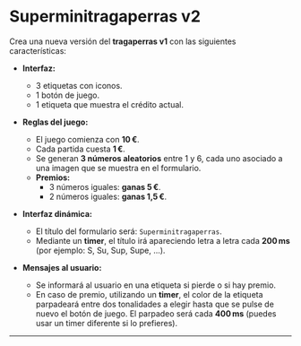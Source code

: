 # Superminitragaperras v2

Crea una nueva versión del **tragaperras v1** con las siguientes características:

- **Interfaz:**
  - 3 etiquetas con iconos.
  - 1 botón de juego.
  - 1 etiqueta que muestra el crédito actual.

- **Reglas del juego:**
  - El juego comienza con **10 €**.
  - Cada partida cuesta **1 €**.
  - Se generan **3 números aleatorios** entre 1 y 6, cada uno asociado a una imagen que se muestra en el formulario.
  - **Premios:**
    - 3 números iguales: **ganas 5 €**.
    - 2 números iguales: **ganas 1,5 €**.

- **Interfaz dinámica:**
  - El título del formulario será: `Superminitragaperras`.
  - Mediante un **timer**, el título irá apareciendo letra a letra cada **200 ms** (por ejemplo: S, Su, Sup, Supe, ...).

- **Mensajes al usuario:**
  - Se informará al usuario en una etiqueta si pierde o si hay premio.
  - En caso de premio, utilizando un **timer**, el color de la etiqueta parpadeará entre dos tonalidades a elegir hasta que se pulse de nuevo el botón de juego. El parpadeo será cada **400 ms** (puedes usar un timer diferente si lo prefieres).

---